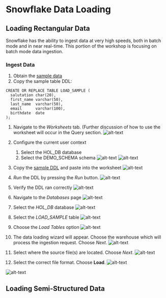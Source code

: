 # Snowflake Data Loading

## Loading Rectangular Data

Snowflake has the ability to ingest data at very high speeds, both in batch mode and in near real-time.  This portion of the workshop is focusing on batch mode data ingestion.

### Ingest Data
1.  Obtain the [sample data](./data/samp.csv.gz)
1.  Copy the sample table DDL:
<a name="sample_ddl"></a>
```
CREATE OR REPLACE TABLE LOAD_SAMPLE (
  salutation char(20),
  first_name varchar(50),
  last_name  varchar(50),
  email      varchar(100),
  birthdate  date  
);
```
1.  Navigate to the *Worksheets* tab. (Further discussion of how to use the worksheet will occur in the Query section.
![alt-text](../../images/dataloading/DataLoading-Worksheet.png)

1.  Configure the current user context
    1.  Select the HOL_DB database
    1.  Select the DEMO_SCHEMA schema 
![alt-text](../../images/dataloading/DataLoading-SQLContext.png)
![alt-text](../../images/dataloading/DataLoading-SQLContext-Filled.png)

1.  Copy the [sample DDL](#sample_ddl) and paste into the worksheet
![alt-text](../../images/dataloading/DataLoading-DDL-Coppied.png)

1.  *Run* the DDL by pressing the *Run* button.
![alt-text](../../images/dataloading/DataLoading-RunButton.png)

1.  Verify the DDL ran correctly
![alt-text](../../images/dataloading/DataLoading-TableCreation.png)

1.  Navigate to the *Databases* page
![alt-text](../../images/dataloading/DataLoading-Databases.png)

1.  Select the *HOL_DB* database
![alt-text](../../images/dataloading/DataLoading-DatabaseSelected.png)

1.  Select the *LOAD_SAMPLE* table
![alt-text](../../images/dataloading/DataLoading-TableSelected.png)

1.  Choose the *Load Tables* option
![alt-text](../../images/dataloading/DataLoading-TableLoad.png)

1.  The data loading wizard will appear.  Choose the warehouse which will process the ingestion request.  Choose *Next*.
![alt-text](../../images/dataloading/DataLoading-Wizard-Warehouse.png)
  
1.  Select where the source file(s) are located.  Choose *Next*.
![alt-text](../../images/dataloading/DataLoading-Wizard-Files.png)

1.  Select the correct file format.  Choose **Load**.
![alt-text](../../images/dataloading/DataLoading-Wizard-FileFormat.png)

![alt-text](../../images/dataloading/DataLoading-Wizard-Loaded.png)

## Loading Semi-Structured Data
